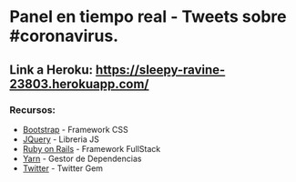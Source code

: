 # Panel en tiempo real - Tweets sobre #coronavirus. 

## Link a Heroku: https://sleepy-ravine-23803.herokuapp.com/

### Recursos:

* [Bootstrap](https://getbootstrap.com) - Framework CSS
* [JQuery](https://jquery.com) - Libreria JS
* [Ruby on Rails](https://rubyonrails.org) - Framework FullStack 
* [Yarn](https://yarnpkg.com/) - Gestor de Dependencias
* [Twitter](https://github.com/sferik/twitter) - Twitter Gem

